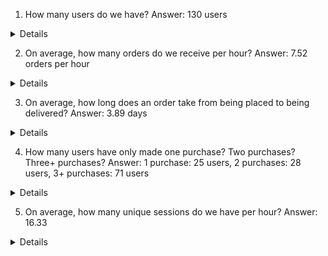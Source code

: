 1. How many users do we have?
Answer: 130 users

<details>


```sql

select count(distinct user_id) from dev_db.dbt_kevinhannon95gmailcom.stg_postgres_users 

```

</details>

2. On average, how many orders do we receive per hour?
Answer: 7.52 orders per hour

<details>


```sql

with date_trunc as (
select date_trunc(hour, created_at_utc) as hour_created
count (*) as order_count
from dev_db.dbt_kevinhannon95gmailcom.stg_postgres_orders group by hour_created
)

select avg (order_count) as avg_orders_per_hours from date_trunc

```

</details>

3. On average, how long does an order take from being placed to being delivered?
Answer: 3.89 days

<details>


```sql

select avg(datediff(day, created_at_utc, delivered_at_utc)) from dev_db.dbt_kevinhannon95gmailcom.stg_postgres_orders

```

</details>

4. How many users have only made one purchase? Two purchases? Three+ purchases?
Answer: 1 purchase: 25 users, 2 purchases: 28 users, 3+ purchases: 71 users

<details>


```sql

with order_count as (

select user_id,
count(order_id) as num_orders
from dev_db.dbt_kevinhannon95gmailcom.stg_postgres_orders
group by user_id
)

select num_orders, count(user_id)
from order_count group by num_orders order by num_orders asc

```

</details>

5. On average, how many unique sessions do we have per hour?
Answer: 16.33

<details>


```sql

with unique_sessions as (

select date_trunc(hour, created_at_utc) as hour_created
 , count(distinct(session_id)) as unique_session_count
 from dev_db.dbt_kevinhannon95gmailcom.stg_postgres_events group by hour_created
)

select avg(unique_session_count) from unique_sessions

```

</details>